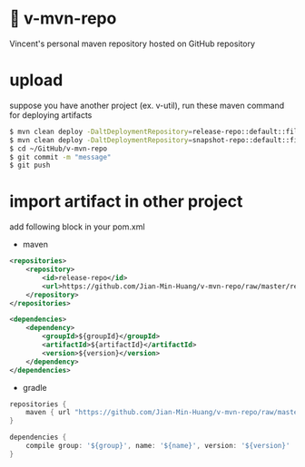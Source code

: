 # :file_folder: v-mvn-repo
Vincent's personal maven repository hosted on GitHub repository

# upload
suppose you have another project (ex. v-util), run these maven command for deploying artifacts
```sh
$ mvn clean deploy -DaltDeploymentRepository=release-repo::default::file:~/GitHub/v-mvn-repo/releases
$ mvn clean deploy -DaltDeploymentRepository=snapshot-repo::default::file:~/GitHub/v-mvn-repo/snapshots
$ cd ~/GitHub/v-mvn-repo
$ git commit -m "message"
$ git push
```

# import artifact in other project
add following block in your pom.xml

* maven
```xml
<repositories>
	<repository>
		<id>release-repo</id>
		<url>https://github.com/Jian-Min-Huang/v-mvn-repo/raw/master/releases</url>
	</repository>
</repositories>

<dependencies>
	<dependency>
		<groupId>${groupId}</groupId>
		<artifactId>${artifactId}</artifactId>
		<version>${version}</version>
	</dependency>
</dependencies>
```

* gradle
```groovy
repositories {
    maven { url "https://github.com/Jian-Min-Huang/v-mvn-repo/raw/master/releases" }
}

dependencies {
    compile group: '${group}', name: '${name}', version: '${version}'
}
```


